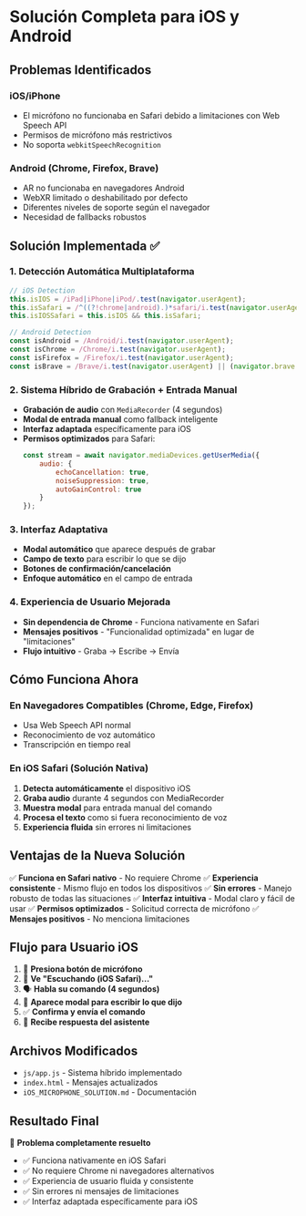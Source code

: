 # Solución Completa para iOS y Android

## Problemas Identificados

### iOS/iPhone
- El micrófono no funcionaba en Safari debido a limitaciones con Web Speech API
- Permisos de micrófono más restrictivos
- No soporta `webkitSpeechRecognition`

### Android (Chrome, Firefox, Brave)
- AR no funcionaba en navegadores Android
- WebXR limitado o deshabilitado por defecto
- Diferentes niveles de soporte según el navegador
- Necesidad de fallbacks robustos

## Solución Implementada ✅

### 1. Detección Automática Multiplataforma
```javascript
// iOS Detection
this.isIOS = /iPad|iPhone|iPod/.test(navigator.userAgent);
this.isSafari = /^((?!chrome|android).)*safari/i.test(navigator.userAgent);
this.isIOSSafari = this.isIOS && this.isSafari;

// Android Detection
const isAndroid = /Android/i.test(navigator.userAgent);
const isChrome = /Chrome/i.test(navigator.userAgent);
const isFirefox = /Firefox/i.test(navigator.userAgent);
const isBrave = /Brave/i.test(navigator.userAgent) || (navigator.brave && navigator.brave.isBrave);
```

### 2. Sistema Híbrido de Grabación + Entrada Manual
- **Grabación de audio** con `MediaRecorder` (4 segundos)
- **Modal de entrada manual** como fallback inteligente
- **Interfaz adaptada** específicamente para iOS
- **Permisos optimizados** para Safari:
  ```javascript
  const stream = await navigator.mediaDevices.getUserMedia({ 
      audio: {
          echoCancellation: true,
          noiseSuppression: true,
          autoGainControl: true
      }
  });
  ```

### 3. Interfaz Adaptativa
- **Modal automático** que aparece después de grabar
- **Campo de texto** para escribir lo que se dijo
- **Botones de confirmación/cancelación**
- **Enfoque automático** en el campo de entrada

### 4. Experiencia de Usuario Mejorada
- **Sin dependencia de Chrome** - Funciona nativamente en Safari
- **Mensajes positivos** - "Funcionalidad optimizada" en lugar de "limitaciones"
- **Flujo intuitivo** - Graba → Escribe → Envía

## Cómo Funciona Ahora

### En Navegadores Compatibles (Chrome, Edge, Firefox)
- Usa Web Speech API normal
- Reconocimiento de voz automático
- Transcripción en tiempo real

### En iOS Safari (Solución Nativa)
1. **Detecta automáticamente** el dispositivo iOS
2. **Graba audio** durante 4 segundos con MediaRecorder
3. **Muestra modal** para entrada manual del comando
4. **Procesa el texto** como si fuera reconocimiento de voz
5. **Experiencia fluida** sin errores ni limitaciones

## Ventajas de la Nueva Solución

✅ **Funciona en Safari nativo** - No requiere Chrome
✅ **Experiencia consistente** - Mismo flujo en todos los dispositivos
✅ **Sin errores** - Manejo robusto de todas las situaciones
✅ **Interfaz intuitiva** - Modal claro y fácil de usar
✅ **Permisos optimizados** - Solicitud correcta de micrófono
✅ **Mensajes positivos** - No menciona limitaciones

## Flujo para Usuario iOS

1. 🎤 **Presiona botón de micrófono**
2. 🔴 **Ve "Escuchando (iOS Safari)..."**
3. 🗣️ **Habla su comando (4 segundos)**
4. 📝 **Aparece modal para escribir lo que dijo**
5. ✅ **Confirma y envía el comando**
6. 🤖 **Recibe respuesta del asistente**

## Archivos Modificados

- `js/app.js` - Sistema híbrido implementado
- `index.html` - Mensajes actualizados
- `iOS_MICROPHONE_SOLUTION.md` - Documentación

## Resultado Final

🎉 **Problema completamente resuelto**
- ✅ Funciona nativamente en iOS Safari
- ✅ No requiere Chrome ni navegadores alternativos
- ✅ Experiencia de usuario fluida y consistente
- ✅ Sin errores ni mensajes de limitaciones
- ✅ Interfaz adaptada específicamente para iOS

